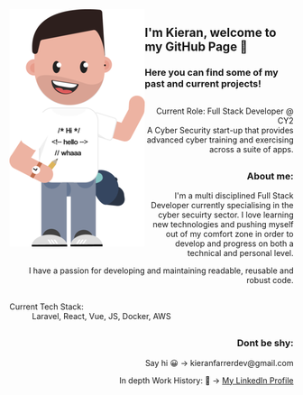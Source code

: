 
<img align="left" src="https://github.com/KieranFarrerDev/KieranFarrerDev/blob/master/Webp.net-resizeimage (1).png" />

## I'm Kieran, welcome to my GitHub Page 👋

### Here you can find some of my past and current projects! 

##

<div style="text-align: right">
   <dl>
      <dt>Current Role: Full Stack Developer @ CY2</dt>
      <dd>A Cyber Security start-up that provides advanced cyber training and exercising across a suite of apps.</dd>
   </dl>
</div>

##

<div style="text-align: right;" >  
   <h3>About me: </h3>
   <p>I'm a multi disciplined Full Stack Developer currently specialising in the cyber secuirty sector. I love learning new technologies and pushing myself out of my comfort zone in order to develop and progress on both a technical and personal level.</p>
   <p> I have a passion for developing and maintaining readable, reusable and robust code.</p>
</div>

##

<dl>
   <dt>Current Tech Stack:</dt>
   <dd>Laravel, React, Vue, JS, Docker, AWS</dd>
</dl>

##

<div style="text-align: right">  
   <h3>Dont be shy: </h3>
   <p>Say hi 😀 -> kieranfarrerdev@gmail.com </p>
   <span>In depth Work History: 🚀 -> </span>
   <a href="https://www.linkedin.com/in/kieran-farrer-194834175/">
      My LinkedIn Profile
   </a>
</div>

##


